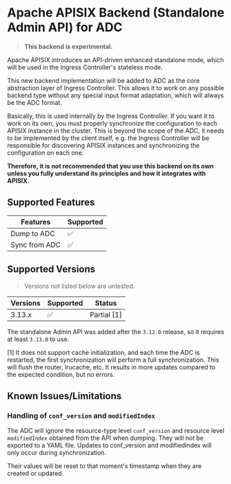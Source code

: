 # Apache APISIX Backend (Standalone Admin API) for ADC

> **This backend is experimental.**

Apache APISIX introduces an API-driven enhanced standalone mode, which will be used in the Ingress Controller's stateless mode.

This new backend implementation will be added to ADC as the core abstraction layer of Ingress Controller.
This allows it to work on any possible backend type without any special input format adaptation, which will always be the ADC format.

Basically, this is used internally by the Ingress Controller. If you want it to work on its own, you must properly synchronize the configuration to each APISIX instance in the cluster.
This is beyond the scope of the ADC, it needs to be implemented by the client itself, e.g. the Ingress Controller will be responsible for discovering APISIX instances and synchronizing the configuration on each one.

**Therefore, it is not recommended that you use this backend on its own unless you fully understand its principles and how it integrates with APISIX.**

## Supported Features

| Features      | Supported |
| ------------- | --------- |
| Dump to ADC   | ✅         |
| Sync from ADC | ✅         |

## Supported Versions

> Versions not listed below are untested.

| Versions | Supported | Status      |
| -------- | --------- | ----------- |
| 3.13.x   | ✅         | Partial [1] |

The standalone Admin API was added after the `3.12.0` release, so it requires at least `3.13.0` to use.

[1] It does not support cache initialization, and each time the ADC is restarted, the first synchronization will perform a full synchronization. This will flush the router, lrucache, etc. It results in more updates compared to the expected condition, but no errors.

## Known Issues/Limitations

### Handling of `conf_version` and `modifiedIndex`

The ADC will ignore the resource-type level `conf_version` and resource level `modifiedIndex` obtained from the API when dumping.
They will not be exported to a YAML file. Updates to conf_version and modifiedIndex will only occur during synchronization.

Their values will be reset to that moment's timestamp when they are created or updated.
